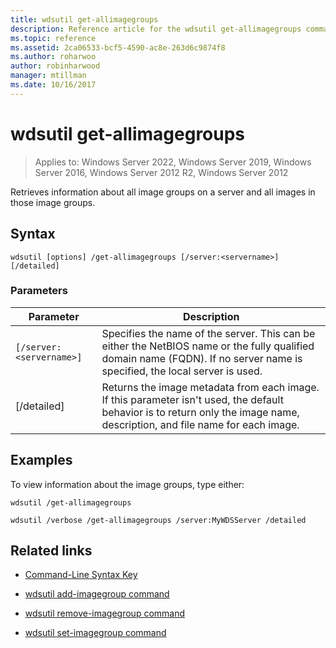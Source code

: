 ```yaml
---
title: wdsutil get-allimagegroups
description: Reference article for the wdsutil get-allimagegroups command, which retrieves information about all image groups on a server and all images in those image groups.
ms.topic: reference
ms.assetid: 2ca06533-bcf5-4590-ac8e-263d6c9874f8
ms.author: roharwoo
author: robinharwood
manager: mtillman
ms.date: 10/16/2017
---
```


# wdsutil get-allimagegroups

>Applies to: Windows Server 2022, Windows Server 2019, Windows Server 2016, Windows Server 2012 R2, Windows Server 2012

Retrieves information about all image groups on a server and all images in those image groups.

## Syntax

```
wdsutil [options] /get-allimagegroups [/server:<servername>] [/detailed]
```

### Parameters

| Parameter | Description |
|--|--|
| `[/server:<servername>]` | Specifies the name of the server. This can be either the NetBIOS name or the fully qualified domain name (FQDN). If no server name is specified, the local server is used. |
| [/detailed] | Returns the image metadata from each image. If this parameter isn't used, the default behavior is to return only the image name, description, and file name for each image. |

## Examples

To view information about the image groups, type either:

```
wdsutil /get-allimagegroups
```

```
wdsutil /verbose /get-allimagegroups /server:MyWDSServer /detailed
```

## Related links

- [Command-Line Syntax Key](command-line-syntax-key.md)

- [wdsutil add-imagegroup command](wdsutil-add-imagegroup.md)

- [wdsutil remove-imagegroup command](wdsutil-remove-imagegroup.md)

- [wdsutil set-imagegroup command](wdsutil-set-imagegroup.md)

